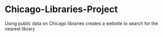 # Chicago-Libraries-Project
Using public data on Chicago libraries creates a website to search for the nearest library
